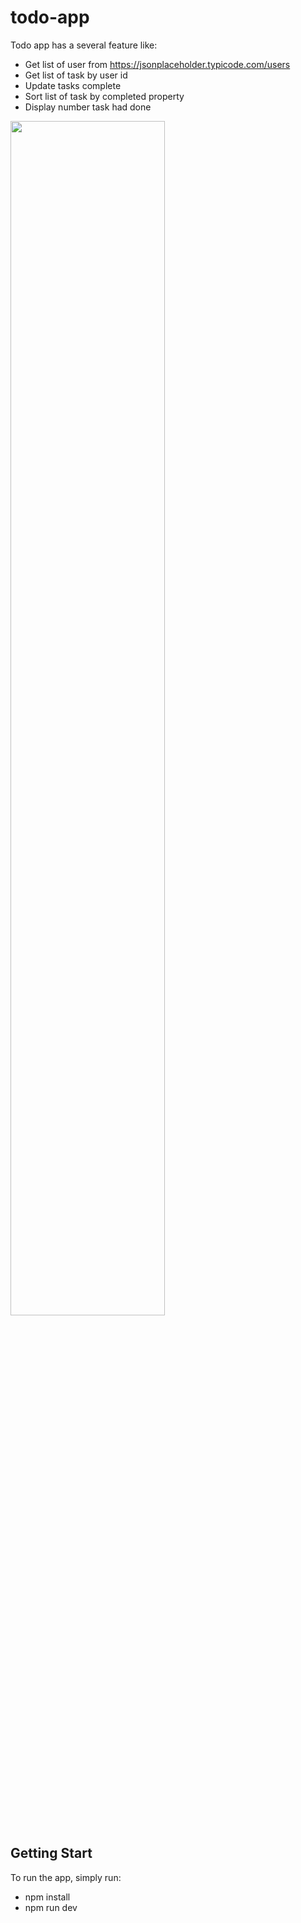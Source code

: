 # todo-app
Todo app has a several feature like:
- Get list of user from https://jsonplaceholder.typicode.com/users
- Get list of task by user id
- Update tasks complete
- Sort list of task by completed property
- Display number task had done

<img src="https://user-images.githubusercontent.com/101312630/234788051-c439efac-8ee5-4ce0-8b59-2b2a8d72957d.png" width="70%" height="70%">

## Getting Start
To run the app, simply run:
- npm install
- npm run dev
